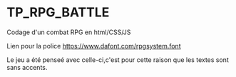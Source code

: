 # TP_RPG_BATTLE
Codage d'un combat RPG en html/CSS/JS

Lien pour la police https://www.dafont.com/rpgsystem.font

Le jeu a été penseé avec celle-ci,c'est pour cette raison que les textes sont sans accents.
